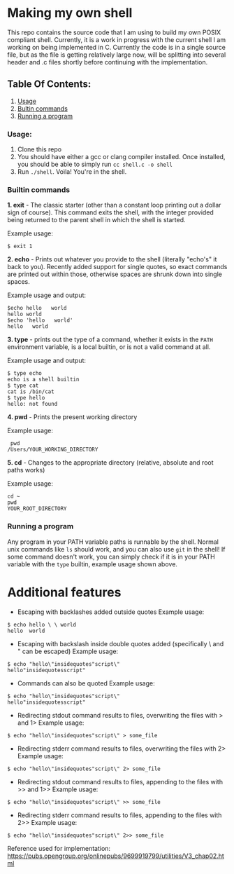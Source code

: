 # Making my own shell
This repo contains the source code that I am using to build my own POSIX compliant shell. Currently, it is a work in progress with the current shell I am working on being implemented in C. Currently the code is in a single source file, but as the file is getting relatively large now, will be splitting into several header and .c files shortly before continuing with the implementation.

## Table Of Contents:
1. [Usage](#usage)
2. [Bultin commands](#builtin-commands)
3. [Running a program](#running-a-program)


### Usage:
1. Clone this repo
2. You should have either a gcc or clang compiler installed. Once installed, you should be able to simply run `cc shell.c -o shell`
3. Run `./shell`. Voìla! You're in the shell.

### Builtin commands

**1. exit** - The classic starter (other than a constant loop printing out a dollar sign of course). This command exits the shell, with the integer provided being returned to the parent shell in which the shell is started.

Example usage:

```
$ exit 1
```


**2. echo** - Prints out whatever you provide to the shell (literally "echo's" it back to you). Recently added support for single quotes, so exact commands are printed out within those, otherwise spaces are shrunk down into single spaces.

Example usage and output:

```
$echo hello   world
hello world
$echo 'hello   world'
hello   world
```

**3. type** - prints out the type of a command, whether it exists in the `PATH` environment variable, is a local builtin, or is not a valid command at all.

Example usage and output:

```
$ type echo
echo is a shell builtin
$ type cat
cat is /bin/cat
$ type hello
hello: not found
```

**4. pwd** - Prints the present working directory

Example usage:
```
 pwd
/Users/YOUR_WORKING_DIRECTORY
```


**5. cd** - Changes to the appropriate directory  (relative, absolute and root paths works)

Example usage:

```
cd ~
pwd
YOUR_ROOT_DIRECTORY
```


### Running a program
Any program in your PATH variable paths is runnable by the shell. Normal unix commands like `ls` should work, and you can also use `git` in the shell! If some command doesn't work, you can simply check if it is in your PATH variable with the `type` builtin, example usage shown above.


# Additional features
- Escaping with backlashes added outside quotes
Example usage:

```
$ echo hello \ \ world
hello  world
```

- Escaping with backslash inside double quotes added (specifically \ and " can be escaped)
Example usage:
```
$ echo "hello\"insidequotes"script\"
hello"insidequotesscript"
```

- Commands can also be quoted
Example usage:

```
$ echo "hello\"insidequotes"script\"
hello"insidequotesscript"
```


- Redirecting stdout command results to files, overwriting the files with > and 1>
Example usage: 
```
$ echo "hello\"insidequotes"script\" > some_file
```

- Redirecting stderr command results to files, overwriting the files with 2>
Example usage: 
```
$ echo "hello\"insidequotes"script\" 2> some_file
```

- Redirecting stdout command results to files, appending to the files with >> and 1>>
Example usage: 
```
$ echo "hello\"insidequotes"script\" >> some_file
```

- Redirecting stderr command results to files, appending to the files with 2>>
Example usage: 
```
$ echo "hello\"insidequotes"script\" 2>> some_file
```

Reference used for implementation:
https://pubs.opengroup.org/onlinepubs/9699919799/utilities/V3_chap02.html

